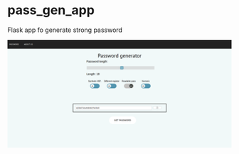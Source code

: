 # pass_gen_app
Flask app fo generate strong password

![Screen]( 2020-03-28_12-57.png  "Screen of panel")
